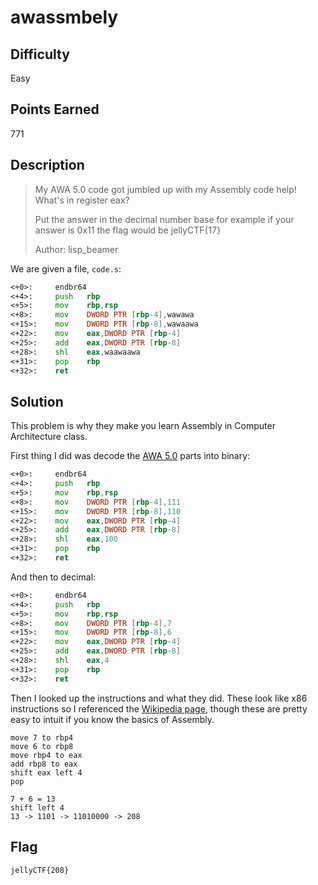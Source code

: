 # awassmbely

## Difficulty

Easy

## Points Earned 

771

## Description

> My AWA 5.0 code got jumbled up with my Assembly code help! What's in register eax?
> 
> Put the answer in the decimal number base for example if your answer is 0x11 the flag would be jellyCTF{17}
>
> Author: lisp_beamer

We are given a file, `code.s`:

```asm
<+0>:     endbr64
<+4>:     push   rbp
<+5>:     mov    rbp,rsp
<+8>:     mov    DWORD PTR [rbp-4],wawawa
<+15>:    mov    DWORD PTR [rbp-8],wawaawa
<+22>:    mov    eax,DWORD PTR [rbp-4]
<+25>:    add    eax,DWORD PTR [rbp-8]
<+28>:    shl    eax,waawaawa
<+31>:    pop    rbp
<+32>:    ret
```

## Solution

This problem is why they make you learn Assembly in Computer Architecture class.

First thing I did was decode the [AWA 5.0](https://github.com/TempTempai/AWA5.0/blob/main/Documentation/AWA5.0%20Specification.pdf) parts into binary:

```asm
<+0>:     endbr64
<+4>:     push   rbp
<+5>:     mov    rbp,rsp
<+8>:     mov    DWORD PTR [rbp-4],111
<+15>:    mov    DWORD PTR [rbp-8],110
<+22>:    mov    eax,DWORD PTR [rbp-4]
<+25>:    add    eax,DWORD PTR [rbp-8]
<+28>:    shl    eax,100
<+31>:    pop    rbp
<+32>:    ret
```

And then to decimal:

```asm
<+0>:     endbr64
<+4>:     push   rbp
<+5>:     mov    rbp,rsp
<+8>:     mov    DWORD PTR [rbp-4],7
<+15>:    mov    DWORD PTR [rbp-8],6
<+22>:    mov    eax,DWORD PTR [rbp-4]
<+25>:    add    eax,DWORD PTR [rbp-8]
<+28>:    shl    eax,4
<+31>:    pop    rbp
<+32>:    ret
```

Then I looked up the instructions and what they did. These look like x86 instructions so I referenced the [Wikipedia page](https://en.wikipedia.org/wiki/X86_instruction_listings), though these are pretty easy to intuit if you know the basics of Assembly.

```
move 7 to rbp4
move 6 to rbp8
move rbp4 to eax
add rbp8 to eax
shift eax left 4
pop

7 + 6 = 13
shift left 4
13 -> 1101 -> 11010000 -> 208
```

## Flag

`jellyCTF{208}`